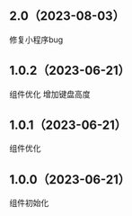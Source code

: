 ## 2.0（2023-08-03）
修复小程序bug
## 1.0.2（2023-06-21）
组件优化 增加键盘高度
## 1.0.1（2023-06-21）
组件优化
## 1.0.0（2023-06-21）
组件初始化

